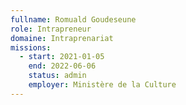 ```yaml
---
fullname: Romuald Goudeseune
role: Intrapreneur
domaine: Intraprenariat
missions:
  - start: 2021-01-05
    end: 2022-06-06
    status: admin
    employer: Ministère de la Culture
---
```


